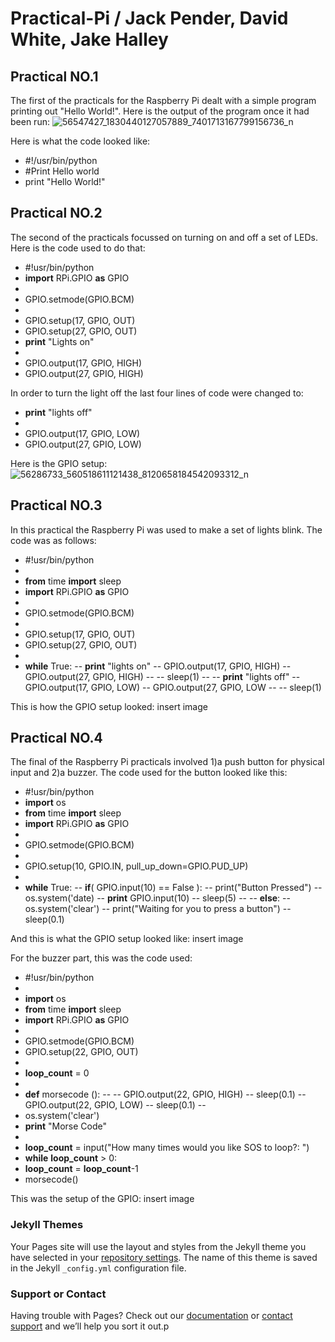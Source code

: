 # Practical-Pi  /  Jack Pender, David White, Jake Halley

## Practical NO.1
The first of the practicals for the Raspberry Pi dealt with a simple program printing out "Hello World!". Here is the output of the program once it had been run: 
![56547427_1830440127057889_7401713167799156736_n](https://user-images.githubusercontent.com/44526174/55517407-378bb100-5668-11e9-8976-bc87c0199d8a.jpg)

Here is what the code looked like: 

- #!/usr/bin/python
- #Print Hello world
- print "Hello World!"

## Practical NO.2
The second of the practicals focussed on turning on and off a set of LEDs. Here is the code used to do that:

- #!usr/bin/python
- **import** RPi.GPIO **as** GPIO
-
- GPIO.setmode(GPIO.BCM)
-
- GPIO.setup(17, GPIO, OUT)
- GPIO.setup(27, GPIO, OUT)
- **print** "Lights on"
-
- GPIO.output(17, GPIO, HIGH)
- GPIO.output(27, GPIO, HIGH)

In order to turn the light off the last four lines of code were changed to: 

- **print** "lights off"
-
- GPIO.output(17, GPIO, LOW)
- GPIO.output(27, GPIO, LOW)

Here is the GPIO setup:
![56286733_560518611121438_8120658184542093312_n](https://user-images.githubusercontent.com/44526174/55519312-31e59980-566f-11e9-9790-d438a37c3db3.jpg)

## Practical NO.3
In this practical the Raspberry Pi was used to make a set of lights blink. The code was as follows:

- #!usr/bin/python
-
- **from** time **import** sleep
- **import** RPi.GPIO **as** GPIO
-
- GPIO.setmode(GPIO.BCM)
-
- GPIO.setup(17, GPIO, OUT)
- GPIO.setup(27, GPIO, OUT)
-
- **while** True:
-- **print** "lights on"
-- GPIO.output(17, GPIO, HIGH)
-- GPIO.output(27, GPIO, HIGH)
--
-- sleep(1)
--
-- **print** "lights off"
-- GPIO.output(17, GPIO, LOW)
-- GPIO.output(27, GPIO, LOW
--
-- sleep(1)

This is how the GPIO setup looked:
insert image

## Practical NO.4
The final of the Raspberry Pi practicals involved 1)a push button for physical input and 2)a buzzer. The code used for the button looked like this:

- #!usr/bin/python
- **import** os
- **from** time **import** sleep
- **import** RPi.GPIO **as** GPIO
-
- GPIO.setmode(GPIO.BCM)
-
- GPIO.setup(10, GPIO.IN, pull_up_down=GPIO.PUD_UP)
-
- **while** True:
-- **if**( GPIO.input(10) == False ):
-- print("Button Pressed")
-- os.system('date)
-- **print** GPIO.input(10)
-- sleep(5)
--
-- **else**:
-- os.system('clear')
-- print("Waiting for you to press a button")
-- sleep(0.1)

And this is what the GPIO setup looked like:
insert image

For the buzzer part, this was the code used:

- #!usr/bin/python
-
- **import** os
- **from** time **import** sleep
- **import** RPi.GPIO **as** GPIO
-
- GPIO.setmode(GPIO.BCM)
- GPIO.setup(22, GPIO, OUT)
-
- **loop_count** = 0
-
- **def** morsecode ():
--
-- GPIO.output(22, GPIO, HIGH)
-- sleep(0.1)
-- GPIO.output(22, GPIO, LOW)
-- sleep(0.1)
--
- os.system('clear')
- **print** "Morse Code"
-
- **loop_count** = input("How many times would you like SOS to loop?: ")
- **while** **loop_count** > 0:
- **loop_count** = **loop_count**-1
- morsecode()

This was the setup of the GPIO:
insert image

### Jekyll Themes

Your Pages site will use the layout and styles from the Jekyll theme you have selected in your [repository settings](https://github.com/ginge2000/Practical-Pi/settings). The name of this theme is saved in the Jekyll `_config.yml` configuration file.

### Support or Contact

Having trouble with Pages? Check out our [documentation](https://help.github.com/categories/github-pages-basics/) or [contact support](https://github.com/contact) and we’ll help you sort it out.p
